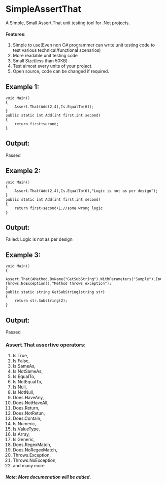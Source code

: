 # SimpleAssertThat
A Simple, Small Assert.That unit testing tool for .Net projects.

#### Features:
1. Simple to use(Even non C# programmer can write unit testing code to test various technical/functional scenarios)
2. More readable unit testing code
3. Small Size(less than 50KB)
4. Test almost every units of your project.
5. Open source, code can be changed if required.

## Example 1:
```
void Main()
{
	Assert.That(Add(2,4),Is.EqualTo(6));
}
public static int Add(int first,int second)
{
	return first+second;
}
```

## Output:
Passed


## Example 2:
```
void Main()
{
	Assert.That(Add(2,4),Is.EqualTo(6),"Logic is not as per design");
}
public static int Add(int first,int second)
{
	return first+second+1;//some wrong logic
}
```

## Output:
Failed: Logic is not as per design

## Example 3:
```
void Main()
{
	Assert.That(AMethod.ByName("GetSubString").WithParameters("Sample").InClass("MyName.Test"), Throws.NoException(),"Method throws exception");
}
public static string GetSubString(string str)
{
	return str.Substring(2);
}
```
## Output:
Passed

### Assert.That assertive operators:
1. Is.True,
2. Is.False,
3. Is.SameAs,
4. Is.NotSameAs,
5. Is.EqualTo,
6. Is.NotEqualTo,
7. Is.Null,
8. Is.NotNull,
9. Does.HaveAny,
10. Does.NotHaveAll,
11. Does.Return,
12. Does.NotRetun,
13. Does.Contain,
14. Is.Numeric,
15. Is.ValueType,
16. Is.Array,
17. Is.Generic,
18. Does.RegexMatch,
19. Does.NoRegexMatch,
20. Throws.Exception,
21. Throws.NoException,
22. and many more

##### Note: More documenation will be added.
